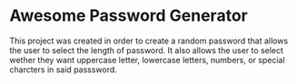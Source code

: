 # Awesome Password Generator
This project was created in order to create a random password that allows the user to select the length of password. It also allows the user to select wether they want uppercase letter, lowercase letters, numbers, or special charcters in said passsword. 
